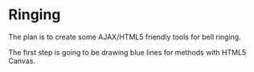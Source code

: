 Ringing
=======

The plan is to create some AJAX/HTML5 friendly tools for bell ringing.

The first step is going to be drawing blue lines for methods with HTML5 Canvas.
